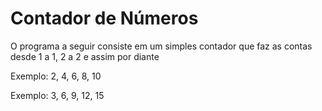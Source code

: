 <h1>Contador de Números</h1>
<p>O programa a seguir consiste em um simples contador que faz as contas desde 1 a 1, 2 a 2 e assim por diante</p>
<p>Exemplo: 2, 4, 6, 8, 10</p>
<p>Exemplo: 3, 6, 9, 12, 15</p>
